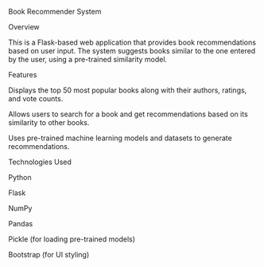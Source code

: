 Book Recommender System

Overview

This is a Flask-based web application that provides book recommendations based on user input. The system suggests books similar to the one entered by the user, using a pre-trained similarity model.

Features

Displays the top 50 most popular books along with their authors, ratings, and vote counts.

Allows users to search for a book and get recommendations based on its similarity to other books.

Uses pre-trained machine learning models and datasets to generate recommendations.

Technologies Used

Python

Flask

NumPy

Pandas

Pickle (for loading pre-trained models)

Bootstrap (for UI styling)
